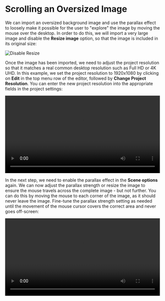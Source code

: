 # Scrolling an Oversized Image

We can import an oversized background image and use the parallax effect to loosely make it possible for the user to "explore" the image by moving the mouse over the desktop. In order to do this, we will import a very large image and disable the **Resize image** option, so that the image is included in its original size:

![Disable Resize](/wallpaper-engine-docs/img/tutorials/disable_resize.png)

Once the image has been imported, we need to adjust the project resolution so that it matches a real common desktop resolution such as Full HD or 4K UHD. In this example, we set the project resolution to 1920x1080 by clicking on **Edit** in the top menu row of the editor, followed by **Change Project Resolution**. You can enter the new project resolution into the appropriate fields in the project settings:

<video width="100%" controls loop autoplay>
  <source :src="$withBase('/videos/parallax_explore_resolution.mp4')" type="video/mp4">
  Your browser does not support the video tag.
</video>

In the next step, we need to enable the parallax effect in the **Scene options** again. We can now adjust the parallax strength or resize the image to ensure the mouse travels across the complete image - but not further. You can do this by moving the mouse to each corner of the image, as it should never leave the image. Fine-tune the parallax strength setting as needed until the movement of the mouse cursor covers the correct area and never goes off-screen:

<video width="100%" controls loop autoplay>
  <source :src="$withBase('/videos/parallax_explore_finalize.mp4')" type="video/mp4">
  Your browser does not support the video tag.
</video>
